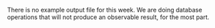 There is no example output file for this week. We are doing database operations that will not produce an observable result, for the most part.
